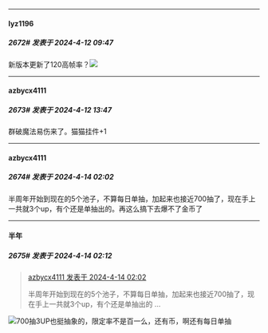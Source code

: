 ﻿
*****

####  lyz1196  
##### 2672#       发表于 2024-4-12 09:47

新版本更新了120高帧率？<img src="https://static.saraba1st.com/image/smiley/face2017/077.png" referrerpolicy="no-referrer">


*****

####  azbycx4111  
##### 2673#       发表于 2024-4-12 13:47

群破魔法易伤来了。猫猫挂件+1


*****

####  azbycx4111  
##### 2674#       发表于 2024-4-14 02:02

半周年开始到现在的5个池子，不算每日单抽，加起来也接近700抽了，现在手上一共就3个up，有个还是单抽出的。再这么搞下去爆不了金币了


*****

####  半年  
##### 2675#       发表于 2024-4-14 02:12

<blockquote><a href="httphttps://bbs.saraba1st.com/2b/forum.php?mod=redirect&amp;goto=findpost&amp;pid=64589156&amp;ptid=2147607" target="_blank">azbycx4111 发表于 2024-4-14 02:02</a>

半周年开始到现在的5个池子，不算每日单抽，加起来也接近700抽了，现在手上一共就3个up，有个还是单抽出的 ...</blockquote>
<img src="https://static.saraba1st.com/image/smiley/face2017/068.png" referrerpolicy="no-referrer">700抽3UP也挺抽象的，限定率不是百一么，还有币，啊还有每日单抽

